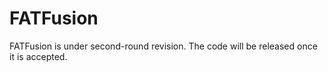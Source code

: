 # FATFusion

FATFusion is under second-round revision. The code will be released once it is accepted.
